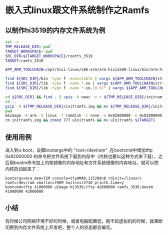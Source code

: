 

# 嵌入式linux跟文件系统制作之Ramfs

## 以制作hi3519的内存文件系统为例

```sh
set -x
TMP_RELEASE_DIR=`pwd`
TARGET_WORKSPACE=`pwd`
SRC_DIR=${TARGET_WORKSPACE}/rootfs_3519
TARGET=ramfs_3519

APP_ARM_TOOLCHAIN=/opt/hisi-linux/x86-arm/arm-hisiv500-linux/bin/arm-hisiv500-linux-uclibcgnueabi-

find ${SRC_DIR}/bin -type f -executable | xargs ${APP_ARM_TOOLCHAIN}strip --strip-unneeded
find ${SRC_DIR}/lib -type f -name *.so | xargs ${APP_ARM_TOOLCHAIN}strip --strip-unneeded
find ${SRC_DIR}/lib -type f -name *.so.[0-9]* | xargs ${APP_ARM_TOOLCHAIN}strip --strip-unneeded

cd ${SRC_DIR} && find . | cpio -H newc -o > ${TMP_RELEASE_DIR}/initramfs.img
cd ..
gzip -9 ${TMP_RELEASE_DIR}/initramfs.img && mv ${TMP_RELEASE_DIR}/initramfs.img.gz ${TMP_RELEASE_DIR}/initramfs.img
pwd
mkimage -A arm -O linux -T ramdisk -C none -a 0x82000000 -e 0x82000000 -n cpioInitramfs -d initramfs.img uInitramfs
rm initramfs.img && chmod 777 uInitramfs && mv uInitramfs ${TARGET}
```

## 使用用例

进入到u-boot，设置bootargs中的 "root=/dev/ram" ,在bootcmd中增加tftp 0x82000000 的命令把文件系统下载到内存中（内核也要以这种方式来下载），之后用bootm命令加上内核镜像的内存地址和文件系统镜像的内存地址，就可以把内核启动起来了：

    bootargs=mca_mem=72M console=ttyAMA0,115200n8 rdinit=/linuxrc root=/dev/ram vmalloc=700M host=svr2730 printk.time=y
    bootcmd=tftp 41000000 uImage-hi3536;tftp 42000000 ramfs_3536;bootm 41000000 42000000

## 小结

有时候公司网络环境不好的时候，或者电脑配置低，跑不起虚拟机的时候，就果断切换到内存文件系统上开发吧，整个人的状态都会编号。

